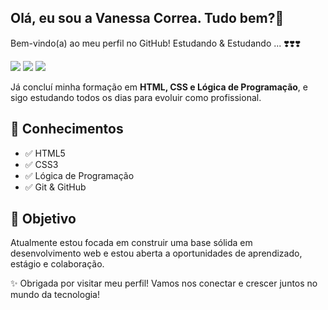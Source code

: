 ## Olá, eu sou a Vanessa Correa. Tudo bem?👋

Bem-vindo(a) ao meu perfil no GitHub!
Estudando & Estudando ... ❣️❣️❣️

 <a href="https://instagram.com/vcvanessacorrea" target="_blank"><img src="https://img.shields.io/badge/-Instagram-%23E4405F?style=for-the-badge&logo=instagram&logoColor=white" target="_blank"></a>
  <a href = "mailto:vcvanessacorreabr@gmail.com"><img src="https://img.shields.io/badge/-Gmail-%23333?style=for-the-badge&logo=gmail&logoColor=white" target="_blank"></a>
 <a href="https://www.linkedin.com/in/vcvanessacorrea" target="_blank"><img src="https://img.shields.io/badge/-LinkedIn-%230077B5?style=for-the-badge&logo=linkedin&logoColor=white" target="_blank"></a> 
 
Já concluí minha formação em **HTML, CSS e Lógica de Programação**, e sigo estudando todos os dias para evoluir como profissional.

## 🚀 Conhecimentos
- ✅ HTML5  
- ✅ CSS3  
- ✅ Lógica de Programação  
- ✅ Git & GitHub 

## 🎯 Objetivo
Atualmente estou focada em construir uma base sólida em desenvolvimento web e estou aberta a oportunidades de aprendizado, estágio e colaboração.

✨ Obrigada por visitar meu perfil! Vamos nos conectar e crescer juntos no mundo da tecnologia!
